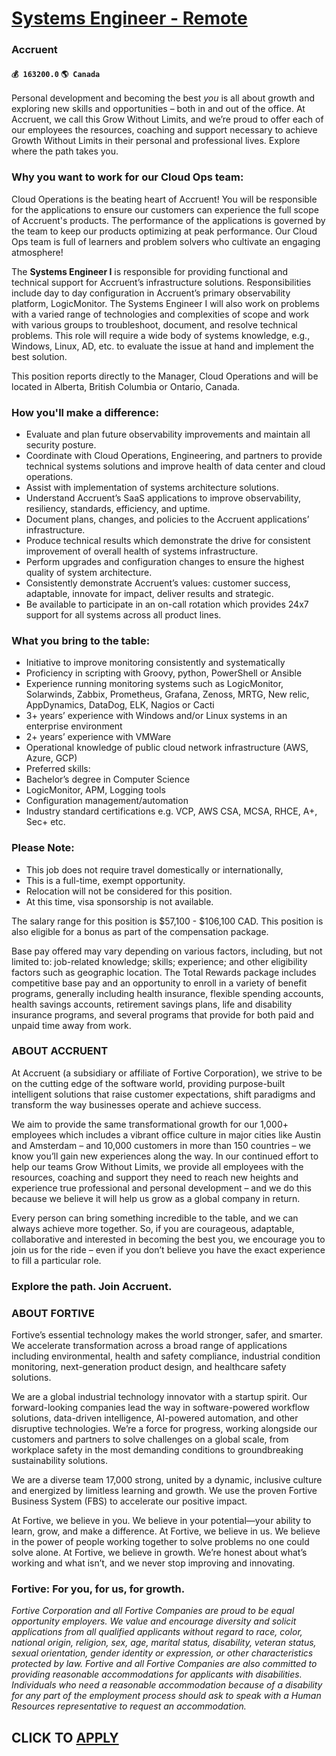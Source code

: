 # [Systems Engineer - Remote](https://www.remotewlb.com/apply/systems-engineer-remote-74877)  
### Accruent  
#### `💰 163200.0` `🌎 Canada`  

Personal development and becoming the best _you_ is all about growth and exploring new skills and opportunities – both in and out of the office. At Accruent, we call this Grow Without Limits, and we’re proud to offer each of our employees the resources, coaching and support necessary to achieve Growth Without Limits in their personal and professional lives. Explore where the path takes you.

### Why you want to work for our Cloud Ops team:

Cloud Operations is the beating heart of Accruent! You will be responsible for the applications to ensure our customers can experience the full scope of Accruent's products. The performance of the applications is governed by the team to keep our products optimizing at peak performance. Our Cloud Ops team is full of learners and problem solvers who cultivate an engaging atmosphere!

The **Systems Engineer I** is responsible for providing functional and technical support for Accruent’s infrastructure solutions. Responsibilities include day to day configuration in Accruent’s primary observability platform, LogicMonitor. The Systems Engineer I will also work on problems with a varied range of technologies and complexities of scope and work with various groups to troubleshoot, document, and resolve technical problems. This role will require a wide body of systems knowledge, e.g., Windows, Linux, AD, etc. to evaluate the issue at hand and implement the best solution.

This position reports directly to the Manager, Cloud Operations and will be located in Alberta, British Columbia or Ontario, Canada.

### How you'll make a difference:

  * Evaluate and plan future observability improvements and maintain all security posture.
  * Coordinate with Cloud Operations, Engineering, and partners to provide technical systems solutions and improve health of data center and cloud operations.
  * Assist with implementation of systems architecture solutions.
  * Understand Accruent’s SaaS applications to improve observability, resiliency, standards, efficiency, and uptime.
  * Document plans, changes, and policies to the Accruent applications’ infrastructure.
  * Produce technical results which demonstrate the drive for consistent improvement of overall health of systems infrastructure.
  * Perform upgrades and configuration changes to ensure the highest quality of system architecture.
  * Consistently demonstrate Accruent’s values: customer success, adaptable, innovate for impact, deliver results and strategic.
  * Be available to participate in an on-call rotation which provides 24x7 support for all systems across all product lines.

### What you bring to the table:

  * Initiative to improve monitoring consistently and systematically
  * Proficiency in scripting with Groovy, python, PowerShell or Ansible
  * Experience running monitoring systems such as LogicMonitor, Solarwinds, Zabbix, Prometheus, Grafana, Zenoss, MRTG, New relic, AppDynamics, DataDog, ELK, Nagios or Cacti
  * 3+ years’ experience with Windows and/or Linux systems in an enterprise environment
  * 2+ years’ experience with VMWare
  * Operational knowledge of public cloud network infrastructure (AWS, Azure, GCP)
  * Preferred skills:
  * Bachelor’s degree in Computer Science
  * LogicMonitor, APM, Logging tools
  * Configuration management/automation
  * Industry standard certifications e.g. VCP, AWS CSA, MCSA, RHCE, A+, Sec+ etc.

### Please Note:

  * This job does not require travel domestically or internationally, 
  * This is a full-time, exempt opportunity. 
  * Relocation will not be considered for this position. 
  * At this time, visa sponsorship is not available. 

The salary range for this position is $57,100 - $106,100 CAD. This position is also eligible for a bonus as part of the compensation package.

Base pay offered may vary depending on various factors, including, but not limited to: job-related knowledge; skills; experience; and other eligibility factors such as geographic location. The Total Rewards package includes competitive base pay and an opportunity to enroll in a variety of benefit programs, generally including health insurance, flexible spending accounts, health savings accounts, retirement savings plans, life and disability insurance programs, and several programs that provide for both paid and unpaid time away from work.

### ABOUT ACCRUENT

At Accruent (a subsidiary or affiliate of Fortive Corporation), we strive to be on the cutting edge of the software world, providing purpose-built intelligent solutions that raise customer expectations, shift paradigms and transform the way businesses operate and achieve success.

We aim to provide the same transformational growth for our 1,000+ employees which includes a vibrant office culture in major cities like Austin and Amsterdam – and 10,000 customers in more than 150 countries – we know you’ll gain new experiences along the way. In our continued effort to help our teams Grow Without Limits, we provide all employees with the resources, coaching and support they need to reach new heights and experience true professional and personal development – and we do this because we believe it will help us grow as a global company in return.

Every person can bring something incredible to the table, and we can always achieve more together. So, if you are courageous, adaptable, collaborative and interested in becoming the best you, we encourage you to join us for the ride – even if you don’t believe you have the exact experience to fill a particular role.

### Explore the path. Join Accruent.

### ABOUT FORTIVE

Fortive’s essential technology makes the world stronger, safer, and smarter. We accelerate transformation across a broad range of applications including environmental, health and safety compliance, industrial condition monitoring, next-generation product design, and healthcare safety solutions.

We are a global industrial technology innovator with a startup spirit. Our forward-looking companies lead the way in software-powered workflow solutions, data-driven intelligence, AI-powered automation, and other disruptive technologies. We’re a force for progress, working alongside our customers and partners to solve challenges on a global scale, from workplace safety in the most demanding conditions to groundbreaking sustainability solutions.

We are a diverse team 17,000 strong, united by a dynamic, inclusive culture and energized by limitless learning and growth. We use the proven Fortive Business System (FBS) to accelerate our positive impact.

At Fortive, we believe in you. We believe in your potential—your ability to learn, grow, and make a difference. At Fortive, we believe in us. We believe in the power of people working together to solve problems no one could solve alone. At Fortive, we believe in growth. We’re honest about what’s working and what isn’t, and we never stop improving and innovating.

### Fortive: For you, for us, for growth.

 _Fortive Corporation and all Fortive Companies are proud to be equal opportunity employers. We value and encourage diversity and solicit applications from all qualified applicants without regard to race, color, national origin, religion, sex, age, marital status, disability, veteran status, sexual orientation, gender identity or expression, or other characteristics protected by law. Fortive and all Fortive Companies are also committed to providing reasonable accommodations for applicants with disabilities. Individuals who need a reasonable accommodation because of a disability for any part of the employment process should ask to speak with a Human Resources representative to request an accommodation._

  
## CLICK TO [APPLY](https://www.remotewlb.com/apply/systems-engineer-remote-74877)


